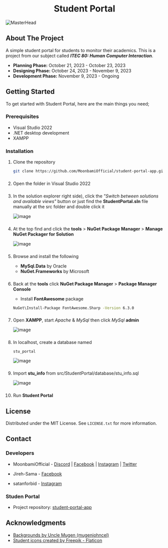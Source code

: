 <h1 align="center">Student Portal</h1>

![MasterHead](https://github.com/MoonbamiOfficial/student-portal-app/assets/141120384/0cb6d72d-3180-46c0-8071-092232562d03)

###

<!-- ABOUT THE PROJECT -->
## About The Project

A simple student portal for students to monitor their academics. This is a project from our subject called _**ITEC 80: Human Computer Interaction**_.
* **Planning Phase:** October 21, 2023 - October 23, 2023
* **Designing Phase:** October 24, 2023 - November 9, 2023
* **Development Phase:** November 9, 2023 - Ongoing

###

<a name="getting-started"></a>
<!-- GETTING STARTED -->
## Getting Started

To get started with Student Portal, here are the main things you need;

### Prerequisites

* Visual Studio 2022
* .NET desktop development
* XAMPP

###

### Installation

1. Clone the repository
   ```sh
   git clone https://github.com/MoonbamiOfficial/student-portal-app.git
   ```

###
   
2. Open the folder in Visual Studio 2022

###

3. In the solution explorer right side), click the _"Switch between solutions and available views"_ button or just find the **StudentPortal.sln** file manually at the src folder and double click it

   ![image](https://github.com/MoonbamiOfficial/student-portal-app/assets/141120384/268dccd6-a98e-489f-ab2c-7c9a2a1d6d29)

###

4. At the top find and click the **tools** > **NuGet Package Manager** > **Manage NuGet Packager for Solution**

   ![image](https://github.com/MoonbamiOfficial/student-portal-app/assets/141120384/a225f528-e68a-4207-b068-2f94249d5393)

###

5. Browse and install the following
   
   * **MySql.Data** by Oracle
   * **NuGet.Frameworks** by Microsoft

###

6. Back at the **tools** click **NuGet Package Manager** > **Package Manager Console**

   * Install **FontAwesome** package
   ```sh
   NuGet\Install-Package FontAwesome.Sharp -Version 6.3.0
   ```

###

7. Open **XAMPP**, start  _Apache_ & _MySql_ then click _MySql_ **admin**

   ![image](https://github.com/MoonbamiOfficial/student-portal-app/assets/141120384/2d8dc7e3-421e-40a0-b201-7b1e1ac05f86)

###

8. In localhost, create a database named
   ```
   stu_portal
   ```

   ![image](https://github.com/MoonbamiOfficial/student-portal-app/assets/141120384/988b898e-616e-42ac-8ee3-ea95026b3886)

###

9. Import **stu_info** from src/StudentPortal/database/stu_info.sql

   ![image](https://github.com/MoonbamiOfficial/student-portal-app/assets/141120384/cf8a98e8-753e-432c-bb08-2119233e4690)

###
   
10. Run **Student Portal**

###

<!-- LICENSE -->
## License

Distributed under the MIT License. See `LICENSE.txt` for more information.

###

<!-- CONTACT -->
## Contact

   ### Developers

   * MoonbamiOfficial - [Discord](https://discord.com/channels/@moonbamioffcl) | [Facebook](https://www.facebook.com/MoonbamiOffcl) | [Instagram](https://www.instagram.com/moonbamidesu/) | [Twitter](https://twitter.com/Moonbami_)

   * Jireh-Sama - [Facebook](https://www.facebook.com/JirehTumbagahan)

   * satanforbid - [Instagram](https://www.instagram.com/prettyboimaks/)

   ### Studen Portal

   * Project repository: [student-portal-app](https://github.com/MoonbamiOfficial/student-portal-app.git)

###

<!-- ACKNOWLEDGMENTS -->
## Acknowledgments

* [Backgrounds by Uncle Mugen (mugenjohncel)](https://lemmasoft.renai.us/forums/viewtopic.php?f=52&t=17302#p226871)
* [Student icons created by Freepik - Flaticon](https://www.flaticon.com/free-icons/student)
